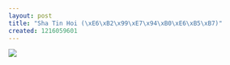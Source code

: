 ```yaml
--- 
layout: post
title: "Sha Tin Hoi (\xE6\xB2\x99\xE7\x94\xB0\xE6\xB5\xB7)"
created: 1216059601
---
```

<a href="http://gallery.johndbritton.com/v/2008/china/hong_kong/imelda_philippe_and_pin_visit/IMG_1755.JPG.html"><img src="http://gallery.johndbritton.com/d/62145-3/IMG_1755.JPG" /></a>
